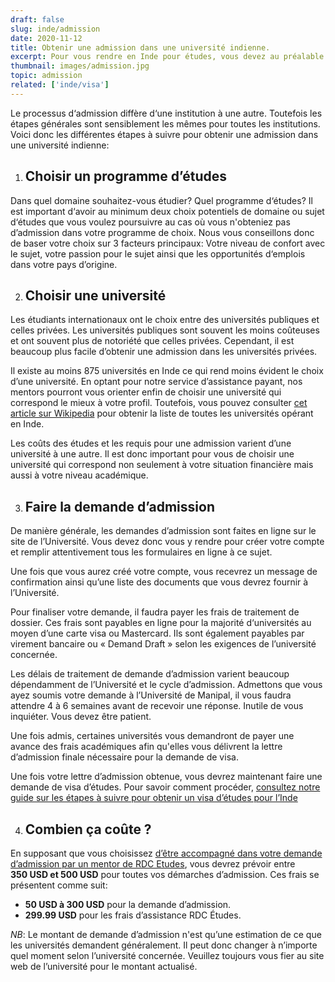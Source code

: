 ```yaml
---
draft: false
slug: inde/admission
date: 2020-11-12
title: Obtenir une admission dans une université indienne.
excerpt: Pour vous rendre en Inde pour études, vous devez au préalable obtenir une admission d‘un établissement d‘enseignement désigné en Inde. Ce guide vous explique les différentes étapes à suivre pour obtenir une admission dans n‘importe quel établissement d‘enseignement en Inde.  
thumbnail: images/admission.jpg
topic: admission
related: ['inde/visa']
---
```


Le processus d‘admission diffère d‘une institution à une autre. Toutefois les étapes générales sont sensiblement les mêmes pour toutes les institutions.
Voici donc les différentes étapes à suivre pour obtenir une admission dans une université indienne:

1. ## Choisir un programme d’études
Dans quel domaine souhaitez-vous étudier? Quel programme d‘études? Il est important d‘avoir au minimum deux choix potentiels de domaine ou sujet d‘études que vous voulez poursuivre au cas où vous n'obteniez pas d’admission dans votre programme de choix.
Nous vous conseillons donc de baser votre choix sur 3 facteurs principaux: Votre niveau de confort avec le sujet, votre passion pour le sujet ainsi que les opportunités d‘emplois dans votre pays d’origine.

2. ## Choisir une université
Les étudiants internationaux ont le choix entre des universités publiques et celles privées. Les universités publiques sont souvent les moins coûteuses et ont souvent plus de notoriété que celles privées. 
Cependant, il est beaucoup plus facile d’obtenir une admission dans les universités privées.

Il existe au moins 875 universités en Inde ce qui rend moins évident le choix d’une université. En optant pour notre service d’assistance payant, nos mentors pourront vous orienter enfin de choisir une université qui correspond le mieux à votre profil. 
Toutefois, vous pouvez consulter <a href="https://fr.wikipedia.org/wiki/Liste_des_universit%C3%A9s_en_Inde" target="_blank" rel="noopener noreferrer">cet article sur Wikipedia</a> pour obtenir la liste de toutes les universités opérant en Inde.

Les coûts des études et les requis pour une admission varient d’une université à une autre. Il est donc important pour vous de choisir une université qui correspond non seulement à votre situation financière mais aussi à votre niveau académique.

3. ## Faire la demande d’admission
De manière générale, les demandes d’admission sont faites en ligne sur le site de l’Université. Vous devez donc vous y rendre pour créer votre compte et remplir attentivement tous les formulaires en ligne à ce sujet.

Une fois que vous aurez créé votre compte, vous recevrez un message de confirmation ainsi qu’une liste des documents que vous devrez fournir à l’Université.

Pour finaliser votre demande, il faudra payer les frais de traitement de dossier. Ces frais sont payables en ligne pour la majorité d‘universités au moyen d’une carte visa ou Mastercard. Ils sont également payables par virement bancaire ou « Demand Draft » selon les exigences de l’université concernée.

Les délais de traitement de demande d’admission varient beaucoup dépendamment de l’Université et le cycle d’admission. Admettons que vous ayez soumis votre demande à l’Université de Manipal, il vous faudra attendre 4 à 6 semaines avant de recevoir une réponse. Inutile de vous inquiéter. Vous devez être patient.

Une fois admis, certaines universités vous demandront de payer une avance des frais académiques afin qu'elles vous délivrent la lettre d’admission finale nécessaire pour la demande de visa.

Une fois votre lettre d’admission obtenue, vous devrez maintenant faire une demande de visa d’études. Pour savoir comment procéder, [consultez notre guide sur les étapes à suivre pour obtenir un visa d’études pour l’Inde](/guides/inde/visa)

4. ## Combien ça coûte ?
En supposant que vous choisissez [d’être accompagné dans votre demande d’admission par un mentor de RDC Etudes](/accompagnement), vous devrez prévoir entre **350 USD et 500 USD** pour toutes vos démarches d’admission.
Ces frais se présentent comme suit:

- **50 USD à 300 USD** pour la demande d’admission.
- **299.99 USD** pour les frais d’assistance RDC Études.

_NB_: Le montant de demande d’admission n'est qu’une estimation de ce que les universités demandent généralement. Il peut donc changer à n’importe quel moment selon l’université concernée. Veuillez toujours vous fier au site web de l’université pour le montant actualisé.